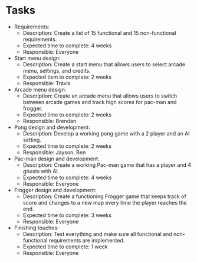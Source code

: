 # Tasks

- Requirements:
    - Description: Create a list of 15 functional and 15 non-functional requirements.
    - Expected time to complete: 4 weeks
    - Responsible: Everyone
- Start menu design:
    - Description: Create a start menu that allows users to select arcade menu, settings, and credits.
    - Expected tiem to complete: 2 weeks
    - Responsible: Travis
- Arcade menu design:
    - Description: Create an arcade menu that allows users to switch between arcade games and track high scores for pac-man and frogger.
    - Expected time to complete: 2 weeks
    - Responsible: Brendan
- Pong design and development:
    - Description: Develop a working pong game with a 2 player and an AI setting.
    - Expected time to complete: 2 weeks
    - Responsible: Jayson, Ben
- Pac-man design and development:
    - Description: Create a working Pac-man game that has a player and 4 ghosts with AI.
    - Expected time to complete: 4 weeks
    - Responsible: Everyone
- Frogger design and development:
    - Description: Create a functioning Frogger game that keeps track of score and changes to a new map every time the player reaches the end.
    - Expected time to complete: 3 weeks
    - Responsible: Everyone
- Finishing touches:
    - Description: Test everything and make sure all functional and non-functional requirements are implemented.
    - Expected time to complete: 1 week
    - Responsible: Everyone
